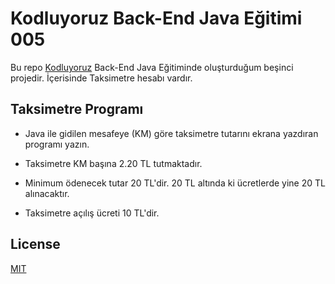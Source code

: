 # Kodluyoruz Back-End Java Eğitimi 005

Bu repo [Kodluyoruz](https://www.kodluyoruz.org) Back-End Java Eğitiminde oluşturduğum beşinci projedir.
İçerisinde Taksimetre hesabı vardır.

## Taksimetre Programı

* Java ile gidilen mesafeye (KM) göre taksimetre tutarını ekrana yazdıran programı yazın.


* Taksimetre KM başına 2.20 TL tutmaktadır.


* Minimum ödenecek tutar 20 TL'dir. 20 TL altında ki ücretlerde yine 20 TL alınacaktır.


* Taksimetre açılış ücreti 10 TL'dir.

## License
[MIT](https://choosealicense.com/licenses/mit/)
